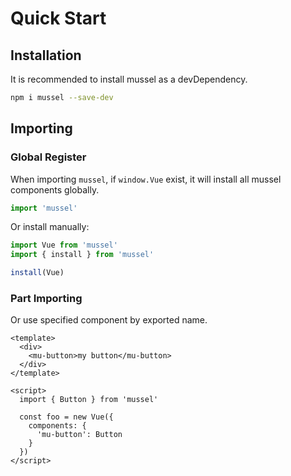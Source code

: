 # Quick Start



## Installation
It is recommended to install mussel as a devDependency.
``` bash
npm i mussel --save-dev
```

## Importing
### Global Register
When importing `mussel`, if `window.Vue` exist, it will install all mussel components globally.

``` javascript
import 'mussel'
```
Or install manually:
``` javascript
import Vue from 'mussel'
import { install } from 'mussel'

install(Vue)
```



### Part Importing
Or use specified component by exported name.
``` vue
<template>
  <div>
    <mu-button>my button</mu-button>
  </div>
</template>

<script>
  import { Button } from 'mussel'

  const foo = new Vue({
    components: {
      'mu-button': Button
    }
  })
</script>
```